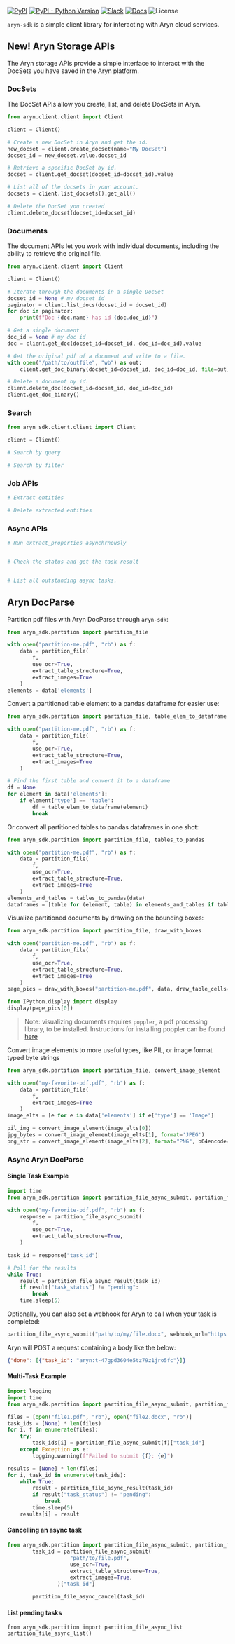 [![PyPI](https://img.shields.io/pypi/v/aryn-sdk)](https://pypi.org/project/aryn-sdk/)
[![PyPI - Python Version](https://img.shields.io/pypi/pyversions/aryn-sdk)](https://pypi.org/project/aryn-sdk/)
[![Slack](https://img.shields.io/badge/slack-sycamore-brightgreen.svg?logo=slack)](https://join.slack.com/t/sycamore-ulj8912/shared_invite/zt-23sv0yhgy-MywV5dkVQ~F98Aoejo48Jg)
[![Docs](https://img.shields.io/badge/Docs-8A2BE2)](https://docs.aryn.ai)
![License](https://img.shields.io/github/license/aryn-ai/sycamore)

`aryn-sdk` is a simple client library for interacting with Aryn cloud services.

## New! Aryn Storage APIs

The Aryn storage APIs provide a simple interface to interact with the DocSets
you have saved in the Aryn platform.

### DocSets
The DocSet APIs allow you create, list, and delete DocSets in Aryn.

```python
from aryn.client.client import Client

client = Client()

# Create a new DocSet in Aryn and get the id.
new_docset = client.create_docset(name="My DocSet")
docset_id = new_docset.value.docset_id

# Retrieve a specific DocSet by id.
docset = client.get_docset(docset_id=docset_id).value

# List all of the docsets in your account.
docsets = client.list_docsets().get_all()

# Delete the DocSet you created
client.delete_docset(docset_id=docset_id)
```

### Documents

The document APIs let you work with individual documents, including the
ability to retrieve the original file.

```python
from aryn.client.client import Client

client = Client()

# Iterate through the documents in a single DocSet
docset_id = None # my docset id
paginator = client.list_docs(docset_id = docset_id)
for doc in paginator:
    print(f"Doc {doc.name} has id {doc.doc_id}")

# Get a single document
doc_id = None # my doc id
doc = client.get_doc(docset_id=docset_id, doc_id=doc_id).value

# Get the original pdf of a document and write to a file.
with open("/path/to/outfile", "wb") as out:
    client.get_doc_binary(docset_id=docset_id, doc_id=doc_id, file=out)

# Delete a document by id.
client.delete_doc(docset_id=docset_id, doc_id=doc_id)
client.get_doc_binary()
```

### Search

```python
from aryn_sdk.client.client import Client

client = Client()

# Search by query

# Search by filter
```

### Job APIs

```python
# Extract entities

# Delete extracted entities
```


### Async APIs

```python
# Run extract_properties asynchrnously


# Check the status and get the task result


# List all outstanding async tasks.
```


## Aryn DocParse

Partition pdf files with Aryn DocParse through `aryn-sdk`:

```python
from aryn_sdk.partition import partition_file

with open("partition-me.pdf", "rb") as f:
    data = partition_file(
        f,
        use_ocr=True,
        extract_table_structure=True,
        extract_images=True
    )
elements = data['elements']
```

Convert a partitioned table element to a pandas dataframe for easier use:

```python
from aryn_sdk.partition import partition_file, table_elem_to_dataframe

with open("partition-me.pdf", "rb") as f:
    data = partition_file(
        f,
        use_ocr=True,
        extract_table_structure=True,
        extract_images=True
    )

# Find the first table and convert it to a dataframe
df = None
for element in data['elements']:
    if element['type'] == 'table':
        df = table_elem_to_dataframe(element)
        break
```

Or convert all partitioned tables to pandas dataframes in one shot:

```python
from aryn_sdk.partition import partition_file, tables_to_pandas

with open("partition-me.pdf", "rb") as f:
    data = partition_file(
        f,
        use_ocr=True,
        extract_table_structure=True,
        extract_images=True
    )
elements_and_tables = tables_to_pandas(data)
dataframes = [table for (element, table) in elements_and_tables if table is not None]
```

Visualize partitioned documents by drawing on the bounding boxes:

```python
from aryn_sdk.partition import partition_file, draw_with_boxes

with open("partition-me.pdf", "rb") as f:
    data = partition_file(
        f,
        use_ocr=True,
        extract_table_structure=True,
        extract_images=True
    )
page_pics = draw_with_boxes("partition-me.pdf", data, draw_table_cells=True)

from IPython.display import display
display(page_pics[0])
```

> Note: visualizing documents requires `poppler`, a pdf processing library, to be installed. Instructions for installing poppler can be found [here](https://pypi.org/project/pdf2image/)

Convert image elements to more useful types, like PIL, or image format typed byte strings

```python
from aryn_sdk.partition import partition_file, convert_image_element

with open("my-favorite-pdf.pdf", "rb") as f:
    data = partition_file(
        f,
        extract_images=True
    )
image_elts = [e for e in data['elements'] if e['type'] == 'Image']

pil_img = convert_image_element(image_elts[0])
jpg_bytes = convert_image_element(image_elts[1], format='JPEG')
png_str = convert_image_element(image_elts[2], format="PNG", b64encode=True)
```

### Async Aryn DocParse

#### Single Task Example
```python
import time
from aryn_sdk.partition import partition_file_async_submit, partition_file_async_result

with open("my-favorite-pdf.pdf", "rb") as f:
    response = partition_file_async_submit(
        f,
        use_ocr=True,
        extract_table_structure=True,
    )

task_id = response["task_id"]

# Poll for the results
while True:
    result = partition_file_async_result(task_id)
    if result["task_status"] != "pending":
        break
    time.sleep(5)
```

Optionally, you can also set a webhook for Aryn to call when your task is completed:

```python
partition_file_async_submit("path/to/my/file.docx", webhook_url="https://example.com/alert")
```

Aryn will POST a request containing a body like the below:
```json
{"done": [{"task_id": "aryn:t-47gpd3604e5tz79z1jro5fc"}]}
```

#### Multi-Task Example

```python
import logging
import time
from aryn_sdk.partition import partition_file_async_submit, partition_file_async_result

files = [open("file1.pdf", "rb"), open("file2.docx", "rb")]
task_ids = [None] * len(files)
for i, f in enumerate(files):
    try:
        task_ids[i] = partition_file_async_submit(f)["task_id"]
    except Exception as e:
        logging.warning(f"Failed to submit {f}: {e}")

results = [None] * len(files)
for i, task_id in enumerate(task_ids):
    while True:
        result = partition_file_async_result(task_id)
        if result["task_status"] != "pending":
            break
        time.sleep(5)
    results[i] = result
```

#### Cancelling an async task

```python
from aryn_sdk.partition import partition_file_async_submit, partition_file_async_cancel
        task_id = partition_file_async_submit(
                    "path/to/file.pdf",
                    use_ocr=True,
                    extract_table_structure=True,
                    extract_images=True,
                )["task_id"]

        partition_file_async_cancel(task_id)
```

#### List pending tasks

```
from aryn_sdk.partition import partition_file_async_list
partition_file_async_list()
```

